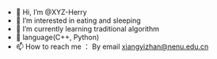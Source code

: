 - 👋 Hi, I’m @XYZ-Herry
- 👀 I’m interested in eating and sleeping
- 🌱 I’m currently learning traditional algorithm 
- 💞️ language(C++, Python)
- 📫 How to reach me ： By email xiangyizhan@nenu.edu.cn

<!---
XYZ-Herry/XYZ-Herry is a ✨ special ✨ repository because its `README.md` (this file) appears on your GitHub profile.
You can click the Preview link to take a look at your changes.
--->
